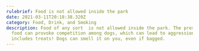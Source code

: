 ```yaml
---
rulebrief: Food is not allowed inside the park
date: 2021-03-11T20:18:38.320Z
category: Food, Drink, and Smoking
description: Food of any sort  is not allowed inside the park. The presence of
  food can provoke competition among dogs, which can lead to aggression. This
  includes treats! Dogs can smell it on you, even if bagged.
---
```

